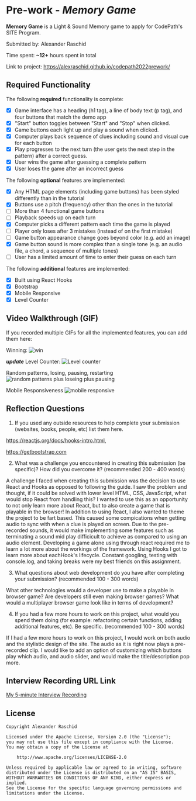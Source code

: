 # Pre-work - *Memory Game*

**Memory Game** is a Light & Sound Memory game to apply for CodePath's SITE Program. 

Submitted by: Alexander Raschid

Time spent: **~12+** hours spent in total

Link to project: https://alexraschid.github.io/codepath2022prework/

## Required Functionality

The following **required** functionality is complete:

* [x] Game interface has a heading (h1 tag), a line of body text (p tag), and four buttons that match the demo app
* [x] "Start" button toggles between "Start" and "Stop" when clicked. 
* [x] Game buttons each light up and play a sound when clicked. 
* [x] Computer plays back sequence of clues including sound and visual cue for each button
* [x] Play progresses to the next turn (the user gets the next step in the pattern) after a correct guess. 
* [x] User wins the game after guessing a complete pattern
* [x] User loses the game after an incorrect guess

The following **optional** features are implemented:

* [x] Any HTML page elements (including game buttons) has been styled differently than in the tutorial
* [x] Buttons use a pitch (frequency) other than the ones in the tutorial
* [ ] More than 4 functional game buttons
* [ ] Playback speeds up on each turn
* [x] Computer picks a different pattern each time the game is played
* [ ] Player only loses after 3 mistakes (instead of on the first mistake)
* [ ] Game button appearance change goes beyond color (e.g. add an image)
* [x] Game button sound is more complex than a single tone (e.g. an audio file, a chord, a sequence of multiple tones)
* [ ] User has a limited amount of time to enter their guess on each turn

The following **additional** features are implemented:

- [x] Built using React Hooks
- [x] Bootstrap
- [x] Mobile Responsive
- [x] Level Counter

## Video Walkthrough (GIF)

If you recorded multiple GIFs for all the implemented features, you can add them here:

Winning:
![win](https://user-images.githubusercontent.com/9421693/160240142-8990d6d3-4c0a-4430-87fa-431d8a1d8163.gif)

***update*** Level Counter:
![Level counter](https://user-images.githubusercontent.com/9421693/160264021-7ff4a1b6-26d4-4ae1-8b56-d4064d9c1d8b.gif)

Random patterns, losing, pausing, restarting
![random patterns plus loseing plus pausing](https://user-images.githubusercontent.com/9421693/160240149-e9584e81-4ce0-41c5-a162-9738e0fd7c57.gif)

Mobile Responsiveness
![mobile responsive](https://user-images.githubusercontent.com/9421693/160240129-240730bc-ffab-4d26-bb5a-38ef8733ffdd.gif)


## Reflection Questions
1. If you used any outside resources to help complete your submission (websites, books, people, etc) list them here.

https://reactjs.org/docs/hooks-intro.html,

https://getbootstrap.com

2. What was a challenge you encountered in creating this submission (be specific)? How did you overcome it? (recommended 200 - 400 words) 

A challenge I faced when creating this submission was the decision to use React and Hooks as opposed to following the guide. I saw the problem and thought, if it could be solved with lower level HTML, CSS, JavaScript, what would stop React from handling this? I wanted to use this as an opportunity to not only learn more about React, but to also create a game that is playable in the browser! In addition to using React, I also wanted to theme the project to be fart based. This caused some compications when getting audio to sync with when a clue is played on screen. Due to the pre-recorded sounds, it would make implementing some features such as terminating a sound mid play difficicult to achieve as compared to using an audio element. Developing a game alone using through react required me to learn a lot more about the workings of the framework. Using Hooks I got to learn more about eachHook's lifecycle. Constant googling, testing with console.log, and taking breaks were my best friends on this assignment.

3. What questions about web development do you have after completing your submission? (recommended 100 - 300 words)

What other technologies would a developer use to make a playable in browser game? Are developers still even making browser games? What would a multiplayer browser game look like in terms of development?

4. If you had a few more hours to work on this project, what would you spend them doing (for example: refactoring certain functions, adding additional features, etc). Be specific. (recommended 100 - 300 words) 

If I had a few more hours to work on this project, I would work on both audio and the stylistic design of the site. The audio as it is right now plays a pre-recorded clip. I would like to add an option of customizing which buttons play which audio, and audio slider, and would make the title/description pop more.



## Interview Recording URL Link

[My 5-minute Interview Recording](https://www.loom.com/share/82f7f65268da48888fc6f2458f3972d0)


## License

    Copyright Alexander Raschid

    Licensed under the Apache License, Version 2.0 (the "License");
    you may not use this file except in compliance with the License.
    You may obtain a copy of the License at

        http://www.apache.org/licenses/LICENSE-2.0

    Unless required by applicable law or agreed to in writing, software
    distributed under the License is distributed on an "AS IS" BASIS,
    WITHOUT WARRANTIES OR CONDITIONS OF ANY KIND, either express or implied.
    See the License for the specific language governing permissions and
    limitations under the License.
